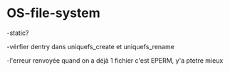 # OS-file-system

-static?

-vérfier dentry dans uniquefs_create et uniquefs_rename

-l'erreur renvoyée quand on a déjà 1 fichier c'est EPERM, y'a ptetre mieux
